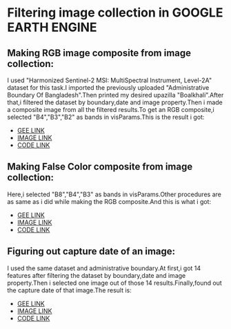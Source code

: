 # **Filtering image collection in GOOGLE EARTH ENGINE**
## **Making RGB image composite from image collection:**
I used "Harmonized Sentinel-2 MSI: MultiSpectral Instrument, Level-2A" dataset for this task.I imported the previously uploaded "Administrative Boundary Of Bangladesh".Then printed my desired upazilla "Boalkhali".After that,i filtered the dataset by boundary,date and image property.Then i made a composite image from all the filtered results.To get an RGB composite,i selected "B4","B3","B2" as bands in visParams.This is the result i got:


*   [GEE LINK](https://code.earthengine.google.com/9471e48d6fd13276121a237ee62e5961)
*   [IMAGE LINK](https://github.com/Ashik-Abdullah-Chowdhury/Basic-GEE-Practice-3/blob/main/RGB_comp.png)
*   [CODE LINK](https://github.com/Ashik-Abdullah-Chowdhury/Basic-GEE-Practice-3/blob/main/GEE-3.1.js)



## **Making False Color composite from image collection:**
Here,i selected "B8","B4","B3" as bands in visParams.Other procedures are as same as i did  while making the RGB composite.And this is what i got:


*   [GEE LINK](https://code.earthengine.google.com/6df5fad9ccbf5451177821e8eb41da58)
*   [IMAGE LINK](https://github.com/Ashik-Abdullah-Chowdhury/Basic-GEE-Practice-3/blob/main/False%20color%20comp.png)
*   [CODE LINK](https://github.com/Ashik-Abdullah-Chowdhury/Basic-GEE-Practice-3/blob/main/GEE-3.3.js)



## **Figuring out capture date of an image:**
I used the same dataset and administrative boundary.At first,i got 14 features after filtering the dataset by boundary,date and image property.Then i selected one image out of those 14 results.Finally,found out the capture date of that image.The result is:


*   [GEE LINK](https://code.earthengine.google.com/3e20f37022008b1418492d5c0ff4c672)
*   [IMAGE LINK](https://github.com/Ashik-Abdullah-Chowdhury/Basic-GEE-Practice-3/blob/main/Image_filter.png)
*   [CODE LINK](https://github.com/Ashik-Abdullah-Chowdhury/Basic-GEE-Practice-3/blob/main/GEE-3.2.js)


